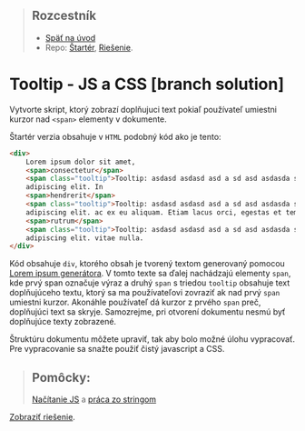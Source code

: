 > ## Rozcestník
> - [Späť na úvod](../../README.md)
> - Repo: [Štartér](/../../tree/main/js-a-css/tooltip-js), [Riešenie](/../../tree/solution/js-a-css/tooltip-js).

# Tooltip - JS a CSS [branch solution]

Vytvorte skript, ktorý zobrazí doplňujuci text pokiaľ používateľ umiestni kurzor
nad `<span>` elementy v dokumente.

Štartér verzia obsahuje v `HTML` podobný kód ako je tento:
```html
<div>
    Lorem ipsum dolor sit amet, 
    <span>consectetur</span>
    <span class="tooltip">Tooltip: asdasd asdasd asd a sd asd asdasda sda</span> 
    adipiscing elit. In 
    <span>hendrerit</span>
    <span class="tooltip">Tooltip: asdasd asdasd asd a sd asd asdasda sda</span> 
    adipiscing elit. ac ex eu aliquam. Etiam lacus orci, egestas et tempor at, 
    <span>rutrum</span>
    <span class="tooltip">Tooltip: asdasd asdasd asd a sd asd asdasda sda</span> 
    adipiscing elit. vitae nulla.
</div>
```
Kód obsahuje `div`, ktorého obsah je tvorený textom generovaný pomocou [Lorem ipsum generátora](https://www.lipsum.com/).
V tomto texte sa ďalej nachádzajú elementy `span`, kde prvý span označuje výraz a druhý `span` s triedou `tooltip` obsahuje
text doplňujúceho textu, ktorý sa ma používateľovi zovraziť ak nad prvý `span` umiestni kurzor. Akonáhle používateľ
dá kurzor z prvého `span` preč, doplňujúci text sa skryje. Samozrejme, pri otvorení dokumentu nesmú byť doplňujúce texty
zobrazené.

Štruktúru dokumentu môžete upraviť, tak aby bolo možné úlohu vypracovať. Pre vypracovanie sa snažte použiť čistý
javascript a CSS.

> ## Pomôcky: 
> [Načítanie JS](../../common/js-onload.md ) a [práca zo stringom](../../common/js-praca-zo-stringom.md)

[Zobraziť riešenie](riesenie.md).